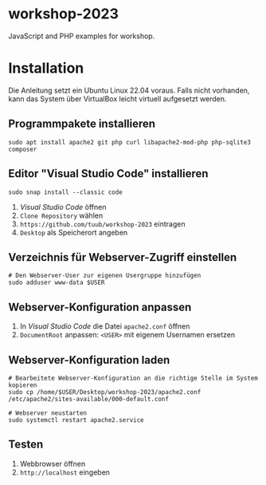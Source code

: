 # workshop-2023
JavaScript and PHP examples for workshop.

# Installation

Die Anleitung setzt ein Ubuntu Linux 22.04 voraus. Falls nicht vorhanden, kann das System über VirtualBox leicht virtuell aufgesetzt werden. 

## Programmpakete installieren
```
sudo apt install apache2 git php curl libapache2-mod-php php-sqlite3 composer
```

## Editor "Visual Studio Code" installieren

```
sudo snap install --classic code
```

1. _Visual Studio Code_ öffnen
2. `Clone Repository` wählen
3. `https://github.com/tuub/workshop-2023` eintragen
4. `Desktop` als Speicherort angeben

## Verzeichnis für Webserver-Zugriff einstellen
```
# Den Webserver-User zur eigenen Usergruppe hinzufügen
sudo adduser www-data $USER
```

## Webserver-Konfiguration anpassen

1. In _Visual Studio Code_ die Datei `apache2.conf` öffnen
2. `DocumentRoot` anpassen: `<USER>` mit eigenem Usernamen ersetzen

## Webserver-Konfiguration laden
```
# Bearbeitete Webserver-Konfiguration an die richtige Stelle im System kopieren
sudo cp /home/$USER/Desktop/workshop-2023/apache2.conf /etc/apache2/sites-available/000-default.conf

# Webserver neustarten
sudo systemctl restart apache2.service
```

## Testen

1. Webbrowser öffnen
2. `http://localhost` eingeben